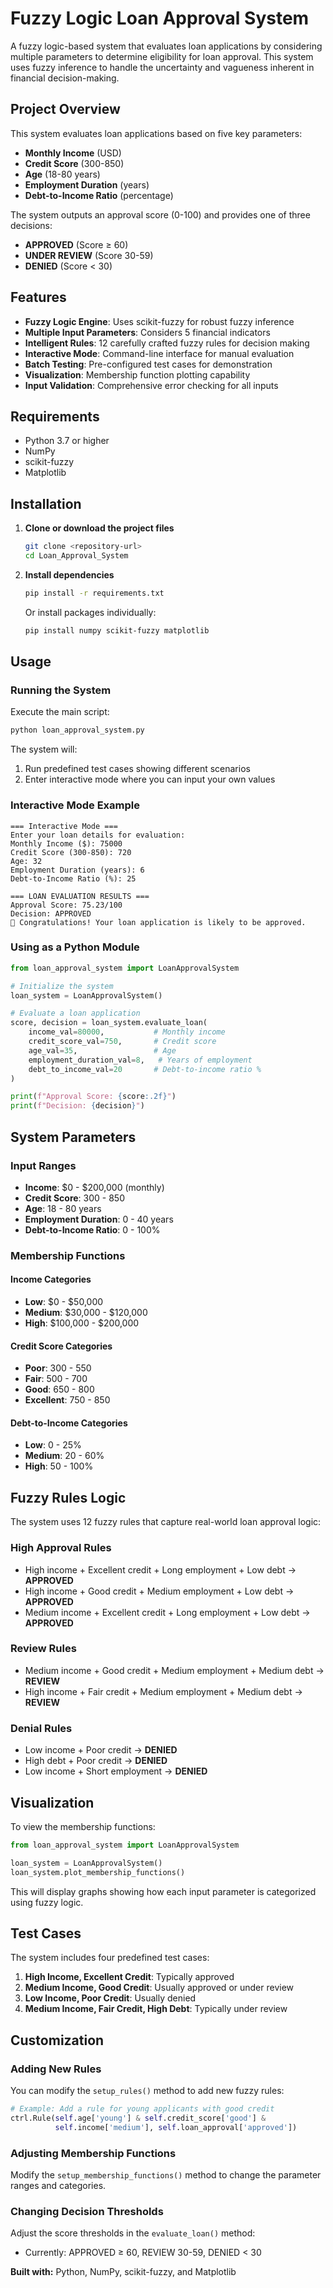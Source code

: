 # Fuzzy Logic Loan Approval System

A fuzzy logic-based system that evaluates loan applications by considering multiple parameters to determine eligibility for loan approval. This system uses fuzzy inference to handle the uncertainty and vagueness inherent in financial decision-making.

## Project Overview

This system evaluates loan applications based on five key parameters:
- **Monthly Income** (USD)
- **Credit Score** (300-850)
- **Age** (18-80 years)
- **Employment Duration** (years)
- **Debt-to-Income Ratio** (percentage)

The system outputs an approval score (0-100) and provides one of three decisions:
- **APPROVED** (Score ≥ 60)
- **UNDER REVIEW** (Score 30-59)
- **DENIED** (Score < 30)

## Features

- **Fuzzy Logic Engine**: Uses scikit-fuzzy for robust fuzzy inference
- **Multiple Input Parameters**: Considers 5 financial indicators
- **Intelligent Rules**: 12 carefully crafted fuzzy rules for decision making
- **Interactive Mode**: Command-line interface for manual evaluation
- **Batch Testing**: Pre-configured test cases for demonstration
- **Visualization**: Membership function plotting capability
- **Input Validation**: Comprehensive error checking for all inputs

## Requirements

- Python 3.7 or higher
- NumPy
- scikit-fuzzy
- Matplotlib

## Installation

1. **Clone or download the project files**
   ```bash
   git clone <repository-url>
   cd Loan_Approval_System
   ```

2. **Install dependencies**
   ```bash
   pip install -r requirements.txt
   ```

   Or install packages individually:
   ```bash
   pip install numpy scikit-fuzzy matplotlib
   ```

## Usage

### Running the System

Execute the main script:
```bash
python loan_approval_system.py
```

The system will:
1. Run predefined test cases showing different scenarios
2. Enter interactive mode where you can input your own values

### Interactive Mode Example

```
=== Interactive Mode ===
Enter your loan details for evaluation:
Monthly Income ($): 75000
Credit Score (300-850): 720
Age: 32
Employment Duration (years): 6
Debt-to-Income Ratio (%): 25

=== LOAN EVALUATION RESULTS ===
Approval Score: 75.23/100
Decision: APPROVED
🎉 Congratulations! Your loan application is likely to be approved.
```

### Using as a Python Module

```python
from loan_approval_system import LoanApprovalSystem

# Initialize the system
loan_system = LoanApprovalSystem()

# Evaluate a loan application
score, decision = loan_system.evaluate_loan(
    income_val=80000,           # Monthly income
    credit_score_val=750,       # Credit score
    age_val=35,                 # Age
    employment_duration_val=8,   # Years of employment
    debt_to_income_val=20       # Debt-to-income ratio %
)

print(f"Approval Score: {score:.2f}")
print(f"Decision: {decision}")
```

## System Parameters

### Input Ranges
- **Income**: $0 - $200,000 (monthly)
- **Credit Score**: 300 - 850
- **Age**: 18 - 80 years
- **Employment Duration**: 0 - 40 years
- **Debt-to-Income Ratio**: 0 - 100%

### Membership Functions

#### Income Categories
- **Low**: $0 - $50,000
- **Medium**: $30,000 - $120,000
- **High**: $100,000 - $200,000

#### Credit Score Categories
- **Poor**: 300 - 550
- **Fair**: 500 - 700
- **Good**: 650 - 800
- **Excellent**: 750 - 850

#### Debt-to-Income Categories
- **Low**: 0 - 25%
- **Medium**: 20 - 60%
- **High**: 50 - 100%

## Fuzzy Rules Logic

The system uses 12 fuzzy rules that capture real-world loan approval logic:

### High Approval Rules
- High income + Excellent credit + Long employment + Low debt → **APPROVED**
- High income + Good credit + Medium employment + Low debt → **APPROVED**
- Medium income + Excellent credit + Long employment + Low debt → **APPROVED**

### Review Rules
- Medium income + Good credit + Medium employment + Medium debt → **REVIEW**
- High income + Fair credit + Medium employment + Medium debt → **REVIEW**

### Denial Rules
- Low income + Poor credit → **DENIED**
- High debt + Poor credit → **DENIED**
- Low income + Short employment → **DENIED**

## Visualization

To view the membership functions:

```python
from loan_approval_system import LoanApprovalSystem

loan_system = LoanApprovalSystem()
loan_system.plot_membership_functions()
```

This will display graphs showing how each input parameter is categorized using fuzzy logic.

## Test Cases

The system includes four predefined test cases:

1. **High Income, Excellent Credit**: Typically approved
2. **Medium Income, Good Credit**: Usually approved or under review
3. **Low Income, Poor Credit**: Usually denied
4. **Medium Income, Fair Credit, High Debt**: Typically under review

## Customization

### Adding New Rules
You can modify the `setup_rules()` method to add new fuzzy rules:

```python
# Example: Add a rule for young applicants with good credit
ctrl.Rule(self.age['young'] & self.credit_score['good'] & 
          self.income['medium'], self.loan_approval['approved'])
```

### Adjusting Membership Functions
Modify the `setup_membership_functions()` method to change the parameter ranges and categories.

### Changing Decision Thresholds
Adjust the score thresholds in the `evaluate_loan()` method:
- Currently: APPROVED ≥ 60, REVIEW 30-59, DENIED < 30


**Built with:** Python, NumPy, scikit-fuzzy, and Matplotlib 
